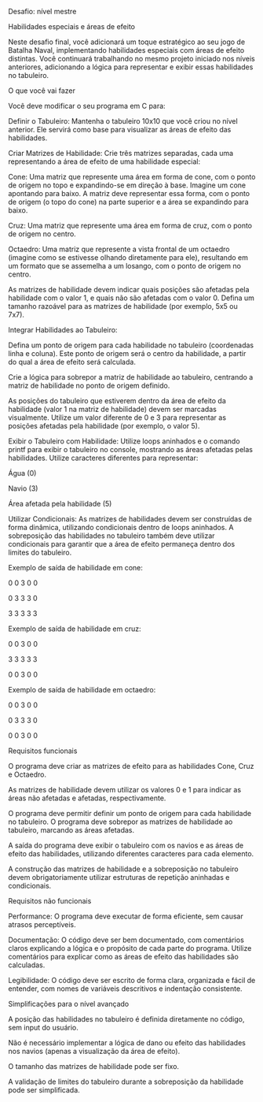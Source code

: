 Desafio: nível mestre

Habilidades especiais e áreas de efeito


Neste desafio final, você adicionará um toque estratégico ao seu jogo de Batalha Naval, implementando habilidades especiais com áreas de efeito distintas. Você continuará trabalhando no mesmo projeto iniciado nos níveis anteriores, adicionando a lógica para representar e exibir essas habilidades no tabuleiro.


O que você vai fazer


Você deve modificar o seu programa em C para:
 

Definir o Tabuleiro: Mantenha o tabuleiro 10x10 que você criou no nível anterior. Ele servirá como base para visualizar as áreas de efeito das habilidades.
 
Criar Matrizes de Habilidade: Crie três matrizes separadas, cada uma representando a área de efeito de uma habilidade especial:
 
Cone: Uma matriz que represente uma área em forma de cone, com o ponto de origem no topo e expandindo-se em direção à base. Imagine um cone apontando para baixo. A matriz deve representar essa forma, com o ponto de origem (o topo do cone) na parte superior e a área se expandindo para baixo.
 
Cruz: Uma matriz que represente uma área em forma de cruz, com o ponto de origem no centro. 
 
Octaedro: Uma matriz que represente a vista frontal de um octaedro (imagine como se estivesse olhando diretamente para ele), resultando em um formato que se assemelha a um losango, com o ponto de origem no centro.
 
As matrizes de habilidade devem indicar quais posições são afetadas pela habilidade com o valor 1, e quais não são afetadas com o valor 0. Defina um tamanho razoável para as matrizes de habilidade (por exemplo, 5x5 ou 7x7).
 
Integrar Habilidades ao Tabuleiro:
 
Defina um ponto de origem para cada habilidade no tabuleiro (coordenadas linha e coluna). Este ponto de origem será o centro da habilidade, a partir do qual a área de efeito será calculada.
 
Crie a lógica para sobrepor a matriz de habilidade ao tabuleiro, centrando a matriz de habilidade no ponto de origem definido.
 
As posições do tabuleiro que estiverem dentro da área de efeito da habilidade (valor 1 na matriz de habilidade) devem ser marcadas visualmente. Utilize um valor diferente de 0 e 3 para representar as posições afetadas pela habilidade (por exemplo, o valor 5).
 
Exibir o Tabuleiro com Habilidade: Utilize loops aninhados e o comando printf para exibir o tabuleiro no console, mostrando as áreas afetadas pelas habilidades. Utilize caracteres diferentes para representar:
 
Água (0)
 
Navio (3)
 
Área afetada pela habilidade (5)
 
Utilizar Condicionais: As matrizes de habilidades devem ser construídas de forma dinâmica, utilizando condicionais dentro de loops aninhados. A sobreposição das habilidades no tabuleiro também deve utilizar condicionais para garantir que a área de efeito permaneça dentro dos limites do tabuleiro.
 

Exemplo de saída de habilidade em cone:

0 0 3 0 0

0 3 3 3 0 

3 3 3 3 3

 

 

Exemplo de saída de habilidade em cruz:

0 0 3 0 0 

3 3 3 3 3 

0 0 3 0 0

 

 

Exemplo de saída de habilidade em octaedro:

0 0 3 0 0 

0 3 3 3 0 

0 0 3 0 0 

 


Requisitos funcionais


O programa deve criar as matrizes de efeito para as habilidades Cone, Cruz e Octaedro.
 
As matrizes de habilidade devem utilizar os valores 0 e 1 para indicar as áreas não afetadas e afetadas, respectivamente.
 
O programa deve permitir definir um ponto de origem para cada habilidade no tabuleiro.
O programa deve sobrepor as matrizes de habilidade ao tabuleiro, marcando as áreas afetadas.
 
A saída do programa deve exibir o tabuleiro com os navios e as áreas de efeito das habilidades, utilizando diferentes caracteres para cada elemento.
 
A construção das matrizes de habilidade e a sobreposição no tabuleiro devem obrigatoriamente utilizar estruturas de repetição aninhadas e condicionais.

Requisitos não funcionais


Performance: O programa deve executar de forma eficiente, sem causar atrasos perceptíveis.
 
Documentação: O código deve ser bem documentado, com comentários claros explicando a lógica e o propósito de cada parte do programa. Utilize comentários para explicar como as áreas de efeito das habilidades são calculadas.
 
Legibilidade: O código deve ser escrito de forma clara, organizada e fácil de entender, com nomes de variáveis descritivos e indentação consistente.

Simplificações para o nível avançado


A posição das habilidades no tabuleiro é definida diretamente no código, sem input do usuário.
 
Não é necessário implementar a lógica de dano ou efeito das habilidades nos navios (apenas a visualização da área de efeito).
 
O tamanho das matrizes de habilidade pode ser fixo.
 
A validação de limites do tabuleiro durante a sobreposição da habilidade pode ser simplificada.
